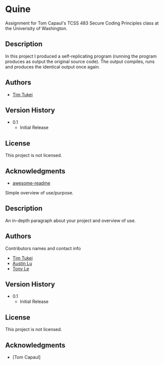 # Quine

Assignment for Tom Capaul's TCSS 483 Secure Coding Principles class at the Univerisity of Washington.

## Description

In this project I produced  a self-replicating program (running the program produces as output the original source code).
The output compiles, runs and produces the identical output once again.

## Authors

* [Tim Tukei](https://github.com/ttukei)

## Version History

* 0.1
    * Initial Release

## License

This project is not licensed.

## Acknowledgments

* [awesome-readme](https://github.com/matiassingers/awesome-readme)

Simple overview of use/purpose.

## Description

An in-depth paragraph about your project and overview of use.

## Authors

Contributors names and contact info

* [Tim Tukei](https://github.com/ttukei)
* [Austin Lu](https://github.com/tinytin06)
* [Tony Le](https://github.com/nghiaruoi)

## Version History

* 0.1
    * Initial Release

## License

This project is not licensed.

## Acknowledgments

* [Tom Capaul]
